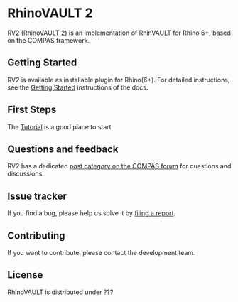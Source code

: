 # RhinoVAULT 2

RV2 (RhinoVAULT 2) is an implementation of RhinVAULT for Rhino 6+, based on the COMPAS framework.

## Getting Started

RV2 is available as installable plugin for Rhino(6+).
For detailed instructions, see the [Getting Started](https://blockresearchgroup.github.io/compas-RV2/gettingstarted.html)
instructions of the docs.

## First Steps

The [Tutorial](https://blockresearchgroup.github.io/compas-RV2/tutorial.html) is a good place to start.

## Questions and feedback

RV2 has a dedicated [post category on the COMPAS forum](https://forum.compas-framework.org/c/RV2/47) for questions and discussions.

## Issue tracker

If you find a bug, please help us solve it by [filing a report](https://github.com/BlockResearchGroup/compas-RV2/issues).

## Contributing

If you want to contribute, please contact the development team.

## License

RhinoVAULT is distributed under ???
